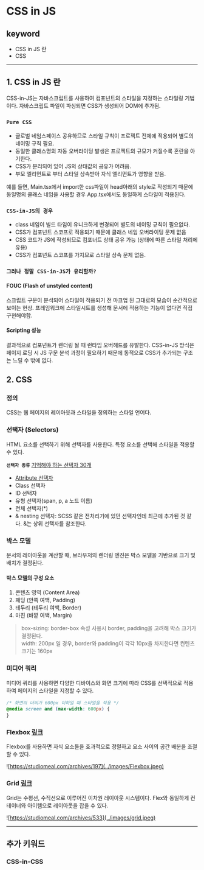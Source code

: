 # CSS in JS

## keyword

- CSS in JS 란
- CSS

---

## 1. CSS in JS 란

CSS-in-JS는 자바스크립트를 사용하여 컴포넌트의 스타일을 지정하는 스타일링 기법이다. 자바스크립트 파일이 파싱되면 CSS가 생성되어 DOM에 추가됨.

### `Pure CSS`

- 글로벌 네임스페이스 공유하므로 스타일 규칙이 프로젝트 전체에 적용되어 별도의 네이밍 규칙 필요.
- 동일한 클래스명의 자동 오버라이딩 발생은 프로젝트의 규모가 커질수록 혼란을 야기한다.
- CSS가 분리되어 있어 JS의 상태값의 공유가 어려움.
- 부모 엘리먼트로 부터 스타일 상속받아 자식 엘리먼트가 영향을 받음.

예를 들면, Main.tsx에서 import한 css파일이 head아래의 style로 작성되기 때문에 동일명의 클래스 네임을 사용할 경우 App.tsx에서도 동일하게 스타일이 적용된다.

### `CSS-in-JS의 경우`

- class 네임이 빌드 타임이 유니크하게 변경되어 별도의 네이밍 규칙이 필요없다.
- CSS가 컴포넌트 스코프로 적용되기 때문에 클래스 네임 오버라이딩 문제 없음
- CSS 코드가 JS에 작성되므로 컴포너트 상태 공유 가능 (상태에 따른 스타일 처리에 유용)
- CSS가 컴포넌트 스코프를 가지므로 스타일 상속 문제 없음.

### `그러나 정말 CSS-in-JS가 유리할까?`

#### FOUC (Flash of unstyled content)

스크립트 구문이 분석되어 스타일이 적용되기 전 마크업 된 그대로의 모습이 순간적으로 보이는 현상.
프레임워크에 스타일시트를 생성해 문서에 적용하는 기능이 없다면 직접 구현해야함.

#### Scripting 성능

결과적으로 컴포넌트가 렌더링 될 때 런타임 오버헤드를 유발한다. CSS-in-JS 방식은 페이지 로딩 시 JS 구문 분석 과정이 필요하기 때문에 동적으로 CSS가 추가되는 구조는 느릴 수 밖에 없다.

## 2. CSS

### 정의

CSS는 웹 페이지의 레이아웃과 스타일을 정의하는 스타일 언어다.

### 선택자 (Selectors)

HTML 요소를 선택하기 위해 선택자를 사용한다. 특정 요소를 선택해 스타일을 적용할 수 있다.

**`선택자 종류`** [기억해야 하는 선택자 30개](https://webdesign.tutsplus.com/ko/the-30-css-selectors-you-must-memorize--net-16048t)

- [Attribute 선택자](https://developer.mozilla.org/ko/docs/Web/CSS/Attribute_selectors)
- Class 선택자
- ID 선택자
- 유형 선택자(span, p, a 노드 이름)
- 전체 선택자(*)
- & nesting 선택자: SCSS 같은 전처리기에 있던 선택자인데 최근에 추가된 것 같다. &는 상위 선택자를 참조한다.

### 박스 모델

문서의 레이아웃을 계산할 때, 브라우저의 렌더링 엔진은 박스 모델을 기반으로 크기 및 배치가 결정된다.

#### 박스 모델의 구성 요소

1. 콘텐츠 영역 (Content Area)
2. 패딩 (안쪽 여백, Padding)
3. 테두리 (테두리 여백, Border)
4. 마진 (바깥 여백, Margin)

> box-sizing: border-box 속성 사용시 border, padding을 고려해 박스 크기가 결정된다.  
> width: 200px 일 경우, border와 padding이 각각 10px을 차지한다면 컨텐츠 크기는 160px

### 미디어 쿼리

미디어 쿼리를 사용하면 다양한 디바이스와 화면 크기에 따라 CSS를 선택적으로 적용하여 페이지의 스타일을 지정할 수 있다.

```css
/* 화면의 너비가 600px 이하일 때 스타일을 적용 */
@media screen and (max-width: 600px) {
}
```

### Flexbox [링크](https://studiomeal.com/archives/197)

Flexbox를 사용하면 자식 요소들을 효과적으로 정렬하고 요소 사이의 공간 배분을 조절할 수 있다.

![https://studiomeal.com/archives/197](../images/Flexbox.jpeg)

### Grid [링크](https://studiomeal.com/archives/533)

Grid는 수평선, 수직선으로 이루어진 이차원 레이아웃 시스템이다. Flex와 동일하게 컨테이너와 아이템으로 레이아웃을 잡을 수 있다.

![https://studiomeal.com/archives/533](../images/grid.jpeg)

---

## 추가 키워드

### CSS-in-CSS
